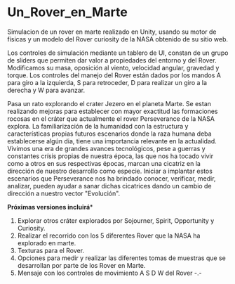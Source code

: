 # Un_Rover_en_Marte
 Simulacion de un rover en marte realizado en Unity, usando su motor de físicas y un modelo del Rover curiosity de la NASA obtenido de su sitio web. 
 
Los controles de simulación mediante un tablero de UI, constan de un grupo de sliders que permiten dar valor a propiedades del entorno y del Rover. Modificamos su masa, oposición al viento, velocidad angular, gravedad y torque. Los controles del manejo del Rover están dados por los mandos A para giro a la izquierda, S para retroceder, D para realizar un giro a la derecha y W para avanzar. 

Pasa un rato explorando el crater Jezero en el planeta Marte. Se estan realizando mejoras para establecer con mayor exactitud las formaciones rocosas en el cráter que actualmente el rover Perseverance de la NASA explora. La familiarización de la humanidad con la estructura y características propias  futuros escenarios donde la raza humana deba establecerse algún dia, tiene una importancia relevante en la actualidad. Vivimos una era de grandes avances tecnológicos, pese a guerras y constantes crísis propias de nuestra época, las que nos ha tocado vivir como a otros en sus respectivas épocas, marcan una cicatriz en la dirección de nuestro desarrollo como especie. Iniciar a implantar estos escenarios que Perseverance nos ha brindado conocer, verificar, medir, analizar, pueden ayudar a sanar dichas cicatrices dando un cambio de dirección a nuestro vector "Evolución". 

********Próximas versiones incluirá*********
1. Explorar otros cráter explorados por Sojourner, Spirit, Opportunity y Curiosity.
2. Realizar el recorrido con los 5 diferentes Rover que la NASA ha explorado en marte. 
3. Texturas para el Rover. 
4. Opciones para medir y realizar las diferentes tomas de muestras que se desarrollan por parte de los Rover en Marte. 
5. Mensaje con los controles de movimiento A S D W del Rover -.-
